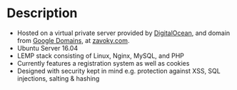# Description
* Hosted on a virtual private server provided by [DigitalOcean](https://www.digitalocean.com/), and domain from [Google Domains](https://domains.google/#/), at [zavoky.com](http://www.zavoky.com/).
* Ubuntu Server 16.04
* LEMP stack consisting of Linux, Nginx, MySQL, and PHP
* Currently features a registration system as well as cookies
* Designed with security kept in mind e.g. protection against XSS, SQL injections, salting & hashing
